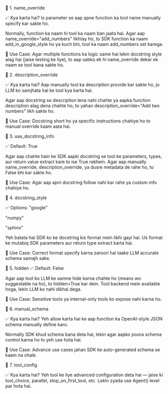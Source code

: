 
🔹 1. name_override

✅ Kya karta hai?
Is parameter se aap apne function ka tool name manually specify kar sakte ho.


Normally, function ka naam hi tool ka naam ban jaata hai. Agar aap name_override="add_numbers" likhtay ho, to SDK function ka naam add_in_google_style ho ya kuch bhi, tool ka naam add_numbers set karega.

🔧 Use Case:
Agar multiple functions ka logic same hai lekin docstring style alag hai (jaise testing ke liye), to aap sabko ek hi name_override dekar ek naam se tool bana sakte ho.

🔹 2. description_override


✅ Kya karta hai?
Aap manually tool ka description provide kar sakte ho, jo LLM ko samjhata hai ke tool kya karta hai.


Agar aap docstring se description lena nahi chahte ya aapka function description alag dena chahte ho, to yahan description_override="Add two numbers" likh sakte ho.

🔧 Use Case:
Docstring short ho ya specific instructions chahiye ho to manual override kaam aata hai.

🔹 3. use_docstring_info


✅ Default: True

Agar aap chahte hain ke SDK aapki docstring se tool ke parameters, types, aur return value extract kare to ise True rakhein.
Agar aap manually name_override, description_override, ya dusre metadata de rahe ho, to False bhi kar sakte ho.

🔧 Use Case:
Agar aap apni docstring follow nahi kar rahe ya custom info chahiye ho.

🔹 4. docstring_style


✅ Options:
"google"

"numpy"

"sphinx"


Yeh batata hai SDK ko ke docstring kis format mein likhi gayi hai. Us format ke mutabiq SDK parameters aur return type extract karta hai.

🔧 Use Case:
Correct format specify karna zaroori hai taake LLM accurate schema samajh sake.

🔹 5. hidden
✅ Default: False



Agar aap tool ko LLM ke samne hide karna chahte ho (means wo suggestable na ho), to hidden=True kar dein. Tool backend mein available hoga, lekin LLM ko nahi dikhai dega.

🔧 Use Case:
Sensitive tools ya internal-only tools ko expose nahi karna ho.

🔹 6. manual_schema



✅ Kya karta hai?
Yeh allow karta hai ke aap function ka OpenAI-style JSON schema manually define karo.

Normally SDK khud schema bana deta hai, lekin agar aapko poora schema control karna ho to yeh use hota hai.

🔧 Use Case:
Advance use cases jahan SDK ke auto-generated schema se kaam na chale.

🔹 7. tool_config


✅ Kya karta hai?
Yeh tool ke liye advanced configuration deta hai — jaise ki tool_choice, parallel, stop_on_first_tool, etc. Lekin zyada use Agent() level par hota hai.
